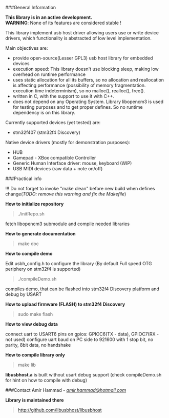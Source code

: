 ###General Information


**This library is in an active development.**  
**WARNING**: None of its features are considered stable !

This library implement usb host driver allowing users use
or write device drivers, which functionality
is abstracted of low level implementation.

Main objectives are:
- provide open-source(Lesser GPL3) usb host library for embedded devices
- execution speed: This library doesn't use blocking sleep,
making low overhead on runtime performance
- uses static allocation for all its buffers,
so no allocation and reallocation is affecting performance
(possibility of memory fragmentation. execution time indeterminism),
so no malloc(), realloc(), free().
- written in C, with the support to use it with C++.
- does not depend on any Operating System. Library libopencm3 is used for testing purposes and to get proper defines.
So no runtime dependency is on this library.



Currently supported devices (yet tested) are:
* stm32f407 (stm32f4 Discovery)

Native device drivers (mostly for demonstration purposes):
- HUB
- Gamepad - XBox compatible Controller
- Generic Human Interface driver: mouse, keyboard (WIP)
- USB MIDI devices (raw data + note on/off)

###Practical info

!!! Do not forget to invoke   "make clean"  before new build when defines change(_TODO: remove this warning and fix the Makefile_)


**How to initialize repository**

> ./initRepo.sh

fetch libopencm3 submodule and compile needed libraries

**How to generate documentation**

> make doc

**How to compile demo**

Edit usbh_config.h to configure the library (By default Full speed OTG periphery on stm32f4 is supported)


> ./compileDemo.sh

compiles demo, that can be flashed into stm32f4 Discovery platform and debug by USART


**How to upload firmware (FLASH) to stm32f4 Discovery**

> sudo make flash


**How to view debug data**

connect uart to USART6 pins on gpios:  GPIOC6(TX - data), GPIOC7(RX - not used)
configure uart baud on PC side to 921600 with 1 stop bit, no parity, 8bit data, no handshake


**How to compile library only**

> make lib

**libusbhost.a** is built without usart debug support
(check compileDemo.sh for hint on how to compile with debug)


###Contact
Amir Hammad - *amir.hammad@hotmail.com*

**Library is maintained there**
> http://github.com/libusbhost/libusbhost

